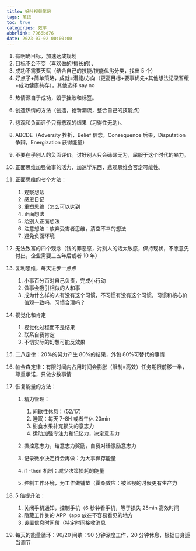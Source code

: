 ```yaml
---
title: 好叶视频笔记
tags: 笔记
toc: true
categories: 效率
abbrlink: 7966bd76
date: 2023-07-02 00:00:00
---
```


1. 有明确目标，加速达成规划
2. 目标不会不变（喜欢做的/擅长的）、
3. 成功不需要天赋（结合自己的技能/技能优劣分类，找出 5 个）
4. 好点子+简单策略，成就=潜能/方向（更高目标+要事优先+其他想法记录暂缓+成功健康共存），其他选择 say no
<!--more-->
5. 热情源自于成功，毁于挫败和标签。
6. 创造热情的方法（创造，抢新潮流，整合自己的技能点）
7. 悲观和负面评价只有悲观的结果（习得性无助）、
8. ABCDE（Adversity 挫折，Belief 信念，Consequence 后果，Disputation 争辩，Energization 获得能量）
9. 不要在乎别人的负面评价。讨好别人只会碌碌无为，屈服于这个时代的暴力。
10. 正面思维加强做事的活力，加速学东西，悲观思维会否定可能性。
11. 正面思维的七个方法：

    1. 观察想法
    2. 感恩日记
    3. 重塑思维（怎么可以达到
    4. 正面想法
    5. 给别人正面想法
    6. 注意想法：放弃受害者思维，清空不幸的想法
    7. 避免负面环境

12. 无法致富的四个观念（钱的罪恶感，对别人的话太敏感，保持现状，不愿意先付出，企业需要三五年后或者 10 年）
13. 复利思维，每天进步一点点

    1. 小事百分百对自己负责，完成小行动
    2. 做事会吸引相似的人和事
    3. 成为什么样的人有没有这个习惯，不习惯有没有这个习惯，习惯和核心价值观一致吗，习惯合理吗？

14. 视觉化和肯定

    1. 视觉化过程而不是结果
    2. 联系自我肯定
    3. 不切实际的幻想可能反效果

15. 二八定律：20%的努力产生 80%的结果，外包 80%可替代的事情
16. 帕金森定律：有限时间内占用时间会膨胀（限制=高效）任务期限前移一半，尊重承诺，只做少数事情
17. 恢复能量的方法：

    1. 精力管理：

       1. 间歇性休息：（52/17）
       2. 睡眠：每天 7-8H 或者午休 20min
       3. 甜食水果补充损失的意志力
       4. 运动加强专注力和记忆力，决定意志力

    2. 操控意志力，给意志力奖励，自我对话激励意志力
    3. 记录微小决定待会再做：为大事保存能量
    4. if -then 机制：减少决策损耗的能量
    5. 控制工作环境，为工作做铺垫（霍桑效应：被监视的时候更有生产力

18. 5 倍提升法：

    1. 关闭手机通知，控制手机（6 秒钟看手机，等于损失 25min 高效时间
    2. 隐藏工作关的 APP（app 放在不容易看见的地方
    3. 设置信息时间段（特定时间接收消息

19. 每天的能量循环：90/20 间歇：90 分钟深度工作，20 分钟休息，根据自身适当调节
